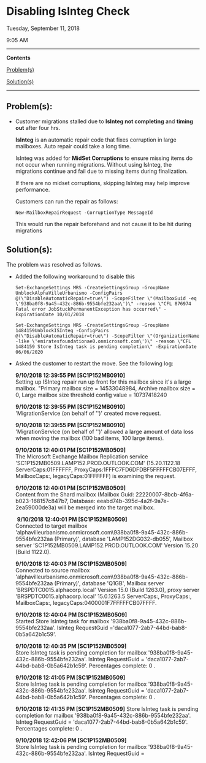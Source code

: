 # Disabling IsInteg Check

Tuesday, September 11, 2018

9:05 AM

------

**Contents**

[Problem(s)](#problems)

[Solution(s)](#solutions)

------

## Problem(s):

- Customer migrations stalled due to **IsInteg not completing** and **timing out** after four hrs.

  **IsInteg** is an automatic repair code that fixes corruption in large mailboxes. Auto repair could take a long time. 

  IsInteg was added for **MidSet Corruptions** to ensure missing items do not occur when running migrations. Without using IsInteg, the migrations continue and fail due to missing items during finalization. 

   If there are no midset corruptions, skipping IsInteg  may help improve performance.

  Customers can run the repair as follows:

  `New-MailboxRepairRequest -CorruptionType MessageId`

  This would run the repair beforehand and not cause it to be hit during migrations

## Solution(s):

The problem was resolved as follows.

- Added the following workaround to disable this

  `Set-ExchangeSettings MRS -CreateSettingsGroup -GroupName UnblockAlphaVilleUrbanismo -ConfigPairs @(\"DisableAutomaticRepair=true\") -ScopeFilter \"(MailboxGuid -eq \'938ba0f8-9a45-432c-886b-9554bfe232aa\')\" -reason \"CFL 876974 Fatal error JobStuckPermanentException has occurred\" -ExpirationDate 10/01/2018`

  `Set-ExchangeSettings MRS -CreateSettingsGroup -GroupName 1484159UnblockISInteg -ConfigPairs @(\"DisableAutomaticRepair=true\") -ScopeFilter \"(OrganizationName -like \'emiratesfoundationae0.onmicrosoft.com\')\" -reason \"CFL 1484159 Store IsInteg task is pending completion\" -ExpirationDate 06/06/2020`

- Asked the customer to restart the move. See the following log:

  **9/10/2018 12:39:55 PM \[SC1P152MB0910\]**  
  Setting up ISInteg repair run up front for this mailbox since it\'s a large mailbox. \"Primary mailbox size = 14533048984, Archive mailbox size = 0, Large mailbox size threshold config value = 10737418240

  **9/10/2018 12:39:55 PM \[SC1P152MB0910\]**  
  \'MigrationService (on behalf of \'\')\' created move request.

  **9/10/2018 12:39:55 PM \[SC1P152MB0910\]**  
  \'MigrationService (on behalf of \'\')\' allowed a large amount of data loss when moving the mailbox (100 bad items, 100 large items).

  **9/10/2018 12:40:01 PM \[SC1P152MB0509\]**  
  The Microsoft Exchange Mailbox Replication service \'SC1P152MB0509.LAMP152.PROD.OUTLOOK.COM\' (15.20.1122.18 ServerCaps:01FFFFFF, ProxyCaps:1FFFC7FD6DFDBF5FFFFFCB07EFFF, MailboxCaps:, legacyCaps:01FFFFFF) is examining the request.

  **9/10/2018 12:40:01 PM \[SC1P152MB0509\]**  
  Content from the Shard mailbox (Mailbox Guid: 22220007-8bcb-4f6a-b023-168157c847b7, Database: eeabd74b-395d-4a2f-9a7e-2ea59000de3a) will be merged into the target mailbox.

   **9/10/2018 12:40:01 PM \[SC1P152MB0509\]**  
  Connected to target mailbox \'alphavilleurbanismo.onmicrosoft.com\\938ba0f8-9a45-432c-886b-9554bfe232aa (Primary)\', database \'LAMP152DG032-db055\', Mailbox server \'SC1P152MB0509.LAMP152.PROD.OUTLOOK.COM\' Version 15.20 (Build 1122.0).

  **9/10/2018 12:40:03 PM \[SC1P152MB0509\]**  
  Connected to source mailbox \'alphavilleurbanismo.onmicrosoft.com\\938ba0f8-9a45-432c-886b-9554bfe232aa (Primary)\', database \'Q1GB\', Mailbox server \'BRSPDTC0015.alphacorp.local\' Version 15.0 (Build 1263.0), proxy server \'BRSPDTC0015.alphacorp.local\' 15.0.1263.5 ServerCaps:, ProxyCaps:, MailboxCaps:, legacyCaps:0400001F7FFFFFCB07FFFF.

  **9/10/2018 12:40:04 PM \[SC1P152MB0509\]**  
  Started Store IsInteg task for mailbox \'938ba0f8-9a45-432c-886b-9554bfe232aa\'. IsInteg RequestGuid =\'daca1077-2ab7-44bd-bab8-0b5a642b1c59\'.

  **9/10/2018 12:40:35 PM \[SC1P152MB0509\]**  
  Store IsInteg task is pending completion for mailbox \'938ba0f8-9a45-432c-886b-9554bfe232aa\'. IsInteg RequestGuid = \'daca1077-2ab7-44bd-bab8-0b5a642b1c59\'. Percentages complete: 0 .

  **9/10/2018 12:41:05 PM \[SC1P152MB0509\]**  
  Store IsInteg task is pending completion for mailbox \'938ba0f8-9a45-432c-886b-9554bfe232aa\'. IsInteg RequestGuid = \'daca1077-2ab7-44bd-bab8-0b5a642b1c59\'. Percentages complete: 0 .

  **9/10/2018 12:41:35 PM \[SC1P152MB0509\]** 
  Store IsInteg task is pending completion for mailbox \'938ba0f8-9a45-432c-886b-9554bfe232aa\'. IsInteg RequestGuid = \'daca1077-2ab7-44bd-bab8-0b5a642b1c59\'. Percentages complete: 0 .

  **9/10/2018 12:42:06 PM \[SC1P152MB0509\]**  
  Store IsInteg task is pending completion for mailbox \'938ba0f8-9a45-432c-886b-9554bfe232aa\'. IsInteg RequestGuid =

 

 

 
